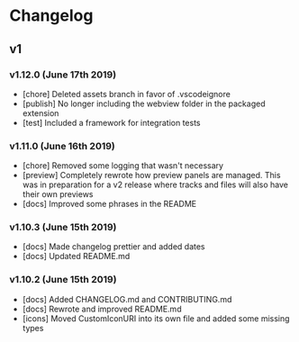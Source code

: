 # Changelog

## v1

### v1.12.0 (June 17th 2019)

- [chore] Deleted assets branch in favor of .vscodeignore
- [publish] No longer including the webview folder in the packaged extension
- [test] Included a framework for integration tests

### v1.11.0 (June 16th 2019)

- [chore] Removed some logging that wasn't necessary
- [preview] Completely rewrote how preview panels are managed. This was in preparation for a v2 release where tracks and files will also have their own previews
- [docs] Improved some phrases in the README

### v1.10.3 (June 15th 2019)

- [docs] Made changelog prettier and added dates
- [docs] Updated README.md

### v1.10.2 (June 15th 2019)

- [docs] Added CHANGELOG.md and CONTRIBUTING.md
- [docs] Rewrote and improved README.md
- [icons] Moved CustomIconURI into its own file and added some missing types
